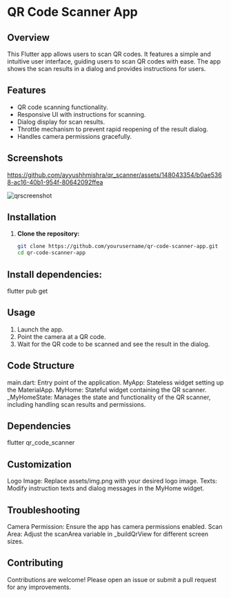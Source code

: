 # QR Code Scanner App

## Overview

This Flutter app allows users to scan QR codes. It features a simple and intuitive user interface, guiding users to scan QR codes with ease. The app shows the scan results in a dialog and provides instructions for users.

## Features

- QR code scanning functionality.
- Responsive UI with instructions for scanning.
- Dialog display for scan results.
- Throttle mechanism to prevent rapid reopening of the result dialog.
- Handles camera permissions gracefully.

## Screenshots


https://github.com/ayyushhmishra/qr_scanner/assets/148043354/b0ae5368-ac16-40b1-954f-80642092ffea

![qrscreenshot](https://github.com/ayyushhmishra/qr_scanner/assets/148043354/a1677a9e-9c42-40ad-b121-7ff8e5f60738)




## Installation

1. **Clone the repository:**
   ```bash
   git clone https://github.com/yourusername/qr-code-scanner-app.git
   cd qr-code-scanner-app

## Install dependencies:

flutter pub get

## Usage

1. Launch the app.
2. Point the camera at a QR code.
3. Wait for the QR code to be scanned and see the result in the dialog.

## Code Structure

main.dart: Entry point of the application.
MyApp: Stateless widget setting up the MaterialApp.
MyHome: Stateful widget containing the QR scanner.
_MyHomeState: Manages the state and functionality of the QR scanner, including handling scan results and permissions.

## Dependencies

flutter
qr_code_scanner

## Customization

Logo Image: Replace assets/img.png with your desired logo image.
Texts: Modify instruction texts and dialog messages in the MyHome widget.

## Troubleshooting

Camera Permission: Ensure the app has camera permissions enabled.
Scan Area: Adjust the scanArea variable in _buildQrView for different screen sizes.

## Contributing

Contributions are welcome! Please open an issue or submit a pull request for any improvements.
